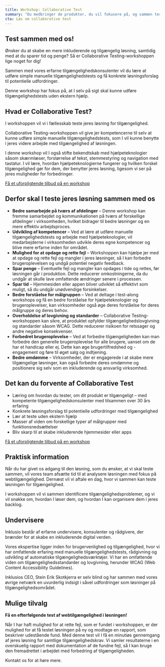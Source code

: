 ```yaml
---
title: Workshop: Collaborative Test
summary: "Du medbringer de produkter, du vil fokusere på, og sammen tester vi for tilgængelighed og identificerer potentielle udfordringer og løsninger."
cta: Læs om collaborative test
---
```


## Test sammen med os! 

<p>Ønsker du at skabe en mere inkluderende og tilgængelig løsning, samtidig med at du sparer tid og penge? Så er Collaborative Testing-workshoppen lige noget for dig!</p>
<p>Sammen med vores erfarne tilgængelighedskonsulenter vil du lære at udføre simple manuelle tilgængelighedstests og få konkrete løsningsforslag til potentielle udfordringer.</p>
<p>Denne workshop har fokus på, at I selv på sigt skal kunne udføre tilgængelighedstests uden ekstern hjælp.</p>

## Hvad er Collaborative Test? 

<p>I workshoppen vil vi i fællesskab teste jeres løsning for tilgængelighed. </p>
<p>Collaborative Testing-workshoppen vil give jer kompetencerne til selv at kunne udføre simple manuelle tilgængelighedstests, som I vil kunne benytte i jeres videre arbejde med tilgængelighed af løsningen. </p>
<p>I denne workshop vil I også stifte bekendtskab med hjælpeteknologier såsom skærmlæser, forstørrelse af tekst, stemmestyring og navigation med tastatur. I vil lære, hvordan hjælpeteknologierne fungerer og hvilken forskel tilgængelighed gør for dem, der benytter jeres løsning, ligesom vi ser på jeres muligheder for forbedringer.</p>

<a href="#CTA" class="btn btn-primary">Få et uforpligtende tilbud på en workshop</a>

## Derfor skal I teste jeres løsning sammen med os

* <b>Bedre samarbejde på tværs af afdelinger</b> – Denne workshop kan fremme samarbejdet og kommunikationen på tværs af forskellige afdelinger i virksomheden, hvilket bidrager til bedre løsninger og en mere effektiv arbejdsproces.
* <b>Udvikling af kompetencer</b> – Ved at lære at udføre manuelle tilgængelighedstests og arbejde med hjælpeteknologier, vil medarbejderne i virksomheden udvikle deres egne kompetencer og blive mere erfarne inden for området.
* <b>Mulighed for at opdage og rette fejl</b> – Workshoppen kan hjælpe jer med at opdage og rette fejl og mangler i jeres løsninger, så I kan forbedre brugeroplevelsen og undgå potentiel negativ feedback.
* <b>Spar penge</b> – Eventuelle fejl og mangler kan opdages i tide og rettes, før løsningen går i produktion.  Dette reducerer omkostningerne, da du undgår at skulle lave omfattende ændringer senere i processen.
* <b>Spar tid</b> – Hjemmesiden eller appen bliver udviklet så effektivt som muligt, så du undgår unødvendige forsinkelser.
* <b>Bedre forståelse for målgruppen</b> – Ved at deltage i test-along workshops og få en bedre forståelse for hjælpeteknologier og brugeroplevelser, kan virksomheder også øge deres forståelse for deres målgruppe og deres behov.
* <b>Overholdelse af lovgivning og standarder</b> – Collaborative Testing-workshoppen kan sikre, at produktet opfylder tilgængelighedslovgivning og standarder såsom WCAG. Dette reducerer risikoen for retssager og andre negative konsekvenser.
* <b>Forbedret brugeroplevelse</b> – Ved at forbedre tilgængeligheden kan man forbedre den generelle brugeroplevelse for alle brugere, uanset om de har et handicap eller ej. Dette kan øge brugertilfredshed og -engagement og føre til øget salg og indtjening.
* <b>Bedre omdømme</b> – Virksomheder, der er engagerede i at skabe mere tilgængelige løsninger, kan også forbedre deres omdømme og positionere sig selv som en inkluderende og ansvarlig virksomhed.

## Det kan du forvente af Collaborative Test
* Læring om hvordan du tester, om dit produkt er tilgængeligt – med kompetente tilgængelighedskonsulenter med tilsammen over 30 års erfaring
* Konkrete løsningsforslag til potentielle udfordringer med tilgængelighed 
* Lær at teste uden ekstern hjælp 
* Masser af viden om forskellige typer af målgrupper med funktionsnedsættelser
* Bliv skarp til at skabe inkluderende hjemmesider eller apps

<a href="#CTA" class="btn btn-primary">Få et uforpligtende tilbud på en workshop</a>

## Praktisk information
<p>Når du har givet os adgang til den løsning, som du ønsker, at vi skal teste sammen, vil vores team afsætte tid til at analysere løsningen med fokus på webtilgængelighed. Dernæst vil vi aftale en dag, hvor vi sammen kan teste løsningen for tilgængelighed.</p>
<p>I workshoppen vil vi sammen identificere tilgængelighedsproblemer, og vi vil snakke om, hvordan I løser dem, og hvordan I kan organisere dem i jeres backlog. </p>

## Undervisere
<p>Inklusio består af erfarne undervisere, konsulenter og rådgivere, der brænder for at skabe en inkluderende digital verden.</p> 

<p>Vores ekspertise ligger inden for brugervenlighed og tilgængelighed, hvor vi har omfattende erfaring med manuelle tilgængelighedstests, rådgivning og udvikling af automatiske tilgængelighedsværktøjer. Vi har en omfattende viden om tilgængelighedsstandarder og lovgivning, herunder WCAG (Web Content Accessibility Guidelines). </p> 

<p>Inklusios CEO, Stein Erik Skotkjerra er selv blind og har sammen med vores øvrige netværk en uvurderlig indsigt i såvel udfordringer som løsninger på tilgængelighedsområdet.</p>

## Mulige tilvalg 
<p><b>Få en efterfølgende test af webtilgængelighed i løsningen!</b></p>
<p>Når I har haft mulighed for at rette fejl, som er fundet i workshoppen, er der mulighed for at få testet løsningen på ny og modtage en rapport, som beskriver udestående fund. Med denne test vil I få en minutiøs gennemgang af jeres løsning for samtlige tilgængelighedskrav. Vi samler resultaterne i en overskuelig rapport med dokumentation af de fundne fejl, så I kan bruge den fremadrettet i arbejdet med forbedring af tilgængeligheden.</p> 

<p>Kontakt os for at høre mere.</p>
